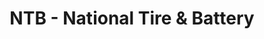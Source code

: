 ---
title: "NTB - National Tire & Battery"
url: /saint-peters/ntb-national-tire-and-battery/
shop: car repair
---